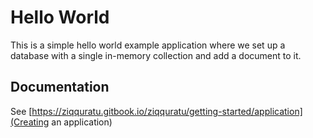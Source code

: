 # Hello World

This is a simple hello world example application where we set up a database
with a single in-memory collection and add a document to it.

## Documentation
See [https://ziqquratu.gitbook.io/ziqquratu/getting-started/application](Creating an application)
